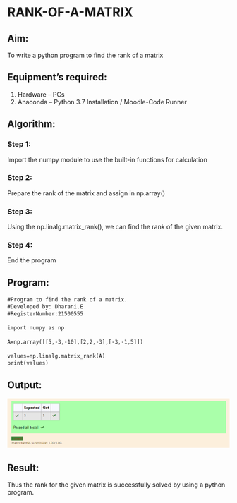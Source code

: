 # RANK-OF-A-MATRIX
## Aim:
To write a python program to find the rank of a matrix
## Equipment’s required:
1. 	Hardware – PCs
2. 	Anaconda – Python 3.7 Installation / Moodle-Code Runner
## Algorithm:
### Step 1:
Import the numpy module to use the built-in functions for calculation
 
### Step 2: 
Prepare the rank of the matrix and assign in np.array()

### Step 3:
 Using the np.linalg.matrix_rank(), we can find the rank of the given matrix.
### Step 4:
 End the program
## Program:
~~~
#Program to find the rank of a matrix.
#Developed by: Dharani.E
#RegisterNumber:21500555

import numpy as np

A=np.array([[5,-3,-10],[2,2,-3],[-3,-1,5]])

values=np.linalg.matrix_rank(A)
print(values)
~~~
## Output:
![output](./dhaar.png)
## Result:
Thus the rank for the given matrix is successfully solved by  using a python program.

